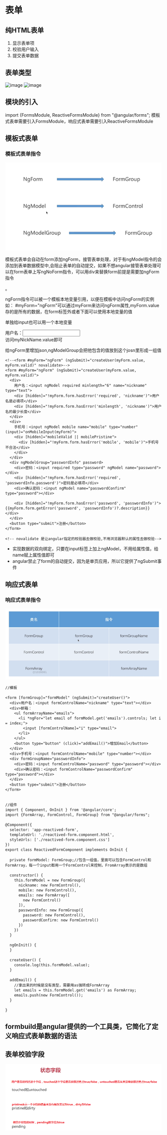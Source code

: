 
# 表单
## 纯HTML表单
1. 显示表单项
2. 校验用户输入
3. 提交表单数据

## 表单类型
![image](./imag/form1.png)
![image](./imag/form2.png)

## 模块的引入
import {FormsModule, ReactiveFormsModule} from "@angular/forms";
模板式表单需要引入FormsModule，响应式表单需要引入ReactiveFormsModule

## 模板式表单
### 模板式表单指令
![image](./img/form3.png)

模板式表单会自动在form添加ngForm，接管表单处理，对于有ngModel指令的会添加到表单数据模型中,会阻止表单的自动提交，如果不想angular接管表单处理可以在form表单上写ngNoForm指令，可以用div来替换form前提是需要加ngForm指令<div ngForm></div>。

ngForm指令可以被一个模板本地变量引用，以便在模板中访问ngForm的实例如： #myForm="ngForm"可以通过myForm来访问ngForm属性,myForm.value存的是所有的数据，在form标签外或者下面可以使用本地变量的值

单独给input也可以用一个本地变量
<div>用户名：<input #myNickName="ngModel" ngModel name="nickname" type="text" required pattern="[a-z0-9A-Z]"></div>
访问myNickName.value即可

给ngForm里增加json,ngModelGroup会把他包含的值放到这个josn里形成一组值


```
<!--<form #myForm="ngForm" (ngSubmit)="createUser(myForm.value, myForm.valid)" novalidate>-->
<form #myForm="ngForm" (ngSubmit)="createUser(myForm.value, myForm.valid)">
  <div>
    用户名：<input ngModel required minlength="6" name="nickname" type="text">
    <div [hidden]="!myForm.form.hasError('required', 'nickname')">用户名是必填项</div>
    <div [hidden]="!myForm.form.hasError('minlength', 'nickname')">用户名的最少长度</div>
  </div>
  <div>
    手机号：<input ngModel mobile name="mobile" type="number" (input)="onMobileInput(myForm)">
    <div [hidden]="mobileValid || mobilePristine">
      <div [hidden]="!myForm.form.hasError('mobile', 'mobile')">手机号不合法</div>
    </div>
  </div>
  <div ngModelGroup="passwordInfo" password>
    <div>密码：<input required type="password" ngModel name="password"></div>
    <div [hidden]="!myForm.form.hasError('required', 'passwordInfo.password')">密码是必填项</div>
    <div>确认密码：<input ngModel name="passwordConfirm" type="password"></div>

    <div [hidden]="!myForm.form.hasError('password', 'passwordInfo')">{{myForm.form.getError('password', 'passwordInfo')?.description}}</div>
  </div>
  <button type="submit">注册</button>
</form>

<!-- novalidate 是让angular指定的校验器去做校验,不用浏览器默认的属性去做校验-->
```
- 实现数据的双向绑定，只要在input标签上加上ngModel，不用给属性值，给name赋上属性值即可
- angular禁止了form的自动提交，因为是单页应用，所以它提供了ngSubmit事件

## 响应式表单
### 响应式表单指令
![image](./img/form4.png)

```
//模板

<form [formGroup]="formModel" (ngSubmit)="createUser()">
  <div>用户名：<input formControlName="nickname" type="text"></div>
  <div>邮箱：
    <ul formArrayName="emails">
      <li *ngFor="let email of formModel.get('emails').controls; let i = index;">
        <input [formControlName]="i" type="email">
      </li>
    </ul>
    <button type="button" (click)="addEmail()">增加Email</button>
  </div>
  <div>手机号：<input formControlName="mobile" type="number"></div>
  <div formGroupName="passwordInfo">
    <div>密码：<input formControlName="password" type="password"></div>
    <div>确认密码：<input formControlName="passwordConfirm" type="password"></div>
  </div>
  <button type="submit">注册</button>
</form>


//组件
import { Component, OnInit } from '@angular/core';
import {FormArray, FormControl, FormGroup} from "@angular/forms";

@Component({
  selector: 'app-reactived-form',
  templateUrl: './reactived-form.component.html',
  styleUrls: ['./reactived-form.component.css']
})
export class ReactivedFormComponent implements OnInit {

  private formModel: FormGroup;//包含一组值，里面可以包含FormControl和FormArray，每一个input都用一个FormControl来控制，FromArray表示的是数组

  constructor() {
    this.formModel = new FormGroup({
      nickname: new FormControl(),
      mobile: new FormControl(),
      emails: new FormArray([
        new FormControl()
      ]),
      passwordInfo: new FormGroup({
        password: new FormControl(),
        passwordConfirm: new FormControl()
      })
    })
  }

  ngOnInit() {
  }

  createUser() {
    console.log(this.formModel.value);
  }

  addEmail() {
    //拿出来的时候是没有类型，需要用as强转成FormArray
    let emails = this.formModel.get('emails') as FormArray;
    emails.push(new FormControl());
  }

}

```
## formbuild是angular提供的一个工具类，它简化了定义响应式表单数据的语法

## 表单校验字段
![image](./img/form5.png)

